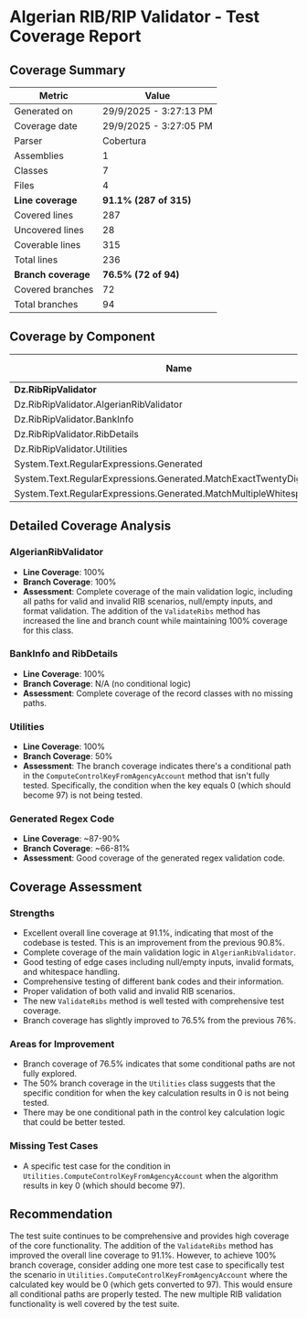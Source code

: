 # Algerian RIB/RIP Validator - Test Coverage Report

## Coverage Summary

| Metric | Value |
|--------|-------|
| Generated on | 29/9/2025 - 3:27:13 PM |
| Coverage date | 29/9/2025 - 3:27:05 PM |
| Parser | Cobertura |
| Assemblies | 1 |
| Classes | 7 |
| Files | 4 |
| **Line coverage** | **91.1% (287 of 315)** |
| Covered lines | 287 |
| Uncovered lines | 28 |
| Coverable lines | 315 |
| Total lines | 236 |
| **Branch coverage** | **76.5% (72 of 94)** |
| Covered branches | 72 |
| Total branches | 94 |

## Coverage by Component

| Name | Covered | Uncovered | Coverable | Total | Line coverage | Covered | Total | Branch coverage |
|------|---------|-----------|-----------|-------|---------------|---------|-------|-----------------|
| **Dz.RibRipValidator** | **287** | **28** | **315** | **991** | **91.1%** | **72** | **94** | **76.5%** |
| Dz.RibRipValidator.AlgerianRibValidator | 44 | 0 | 44 | 123 | 100% | 10 | 10 | 100% |
| Dz.RibRipValidator.BankInfo | 1 | 0 | 1 | 55 | 100% | 0 | 0 | - |
| Dz.RibRipValidator.RibDetails | 8 | 0 | 8 | 55 | 100% | 0 | 0 | - |
| Dz.RibRipValidator.Utilities | 37 | 0 | 37 | 58 | 100% | 1 | 2 | 50% |
| System.Text.RegularExpressions.Generated | 100 | 14 | 114 | 281 | 87.7% | 31 | 42 | 73.8% |
| System.Text.RegularExpressions.Generated.MatchExactTwentyDigitsRegex | 50 | 5 | 55 | 264 | 90.9% | 18 | 22 | 81.8% |
| System.Text.RegularExpressions.Generated.MatchMultipleWhitespaceRegex | 47 | 9 | 56 | 155 | 83.9% | 12 | 18 | 66.6% |

## Detailed Coverage Analysis

### AlgerianRibValidator
- **Line Coverage**: 100%
- **Branch Coverage**: 100%
- **Assessment**: Complete coverage of the main validation logic, including all paths for valid and invalid RIB scenarios, null/empty inputs, and format validation. The addition of the `ValidateRibs` method has increased the line and branch count while maintaining 100% coverage for this class.

### BankInfo and RibDetails
- **Line Coverage**: 100%
- **Branch Coverage**: N/A (no conditional logic)
- **Assessment**: Complete coverage of the record classes with no missing paths.

### Utilities
- **Line Coverage**: 100%
- **Branch Coverage**: 50%
- **Assessment**: The branch coverage indicates there's a conditional path in the `ComputeControlKeyFromAgencyAccount` method that isn't fully tested. Specifically, the condition when the key equals 0 (which should become 97) is not being tested.

### Generated Regex Code
- **Line Coverage**: ~87-90%
- **Branch Coverage**: ~66-81%
- **Assessment**: Good coverage of the generated regex validation code.

## Coverage Assessment

### Strengths
- Excellent overall line coverage at 91.1%, indicating that most of the codebase is tested. This is an improvement from the previous 90.8%.
- Complete coverage of the main validation logic in `AlgerianRibValidator`.
- Good testing of edge cases including null/empty inputs, invalid formats, and whitespace handling.
- Comprehensive testing of different bank codes and their information.
- Proper validation of both valid and invalid RIB scenarios.
- The new `ValidateRibs` method is well tested with comprehensive test coverage.
- Branch coverage has slightly improved to 76.5% from the previous 76%.

### Areas for Improvement
- Branch coverage of 76.5% indicates that some conditional paths are not fully explored.
- The 50% branch coverage in the `Utilities` class suggests that the specific condition for when the key calculation results in 0 is not being tested.
- There may be one conditional path in the control key calculation logic that could be better tested.

### Missing Test Cases
- A specific test case for the condition in `Utilities.ComputeControlKeyFromAgencyAccount` when the algorithm results in key 0 (which should become 97).

## Recommendation
The test suite continues to be comprehensive and provides high coverage of the core functionality. The addition of the `ValidateRibs` method has improved the overall line coverage to 91.1%. However, to achieve 100% branch coverage, consider adding one more test case to specifically test the scenario in `Utilities.ComputeControlKeyFromAgencyAccount` where the calculated key would be 0 (which gets converted to 97). This would ensure all conditional paths are properly tested. The new multiple RIB validation functionality is well covered by the test suite.
